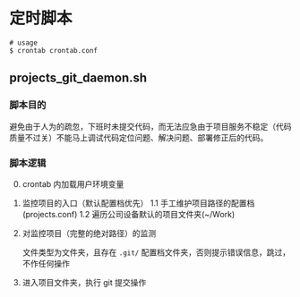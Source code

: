 # 定时脚本

```
# usage
$ crontab crontab.conf
```

## projects_git_daemon.sh

### 脚本目的

避免由于人为的疏忽，下班时未提交代码，而无法应急由于项目服务不稳定（代码质量不过关）不能马上调试代码定位问题、解决问题、部署修正后的代码。

### 脚本逻辑

0. crontab 内加载用户环境变量

1. 监控项目的入口（默认配置档优先）
    1.1 手工维护项目路径的配置档(projects.conf)
    1.2 遍历公司设备默认的项目文件夹(~/Work)

2. 对监控项目（完整的绝对路径）的监测

    文件类型为文件夹，且存在 `.git/` 配置档文件夹，否则提示错误信息，跳过，不作任何操作

3. 进入项目文件夹，执行 git 提交操作
